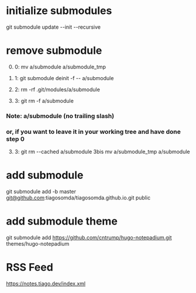 # initialize submodules
git submodule update --init --recursive

# remove submodule
0. 0: mv a/submodule a/submodule_tmp

1. 1: git submodule deinit -f -- a/submodule    
2. 2: rm -rf .git/modules/a/submodule
3. 3: git rm -f a/submodule
### Note: a/submodule (no trailing slash)
### or, if you want to leave it in your working tree and have done step 0
3. 3: git rm --cached a/submodule
3bis mv a/submodule_tmp a/submodule

# add submodule
git submodule add -b master git@github.com:tiagosomda/tiagosomda.github.io.git public

# add submodule theme
git submodule add https://github.com/cntrump/hugo-notepadium.git themes/hugo-notepadium

# RSS Feed
https://notes.tiago.dev/index.xml